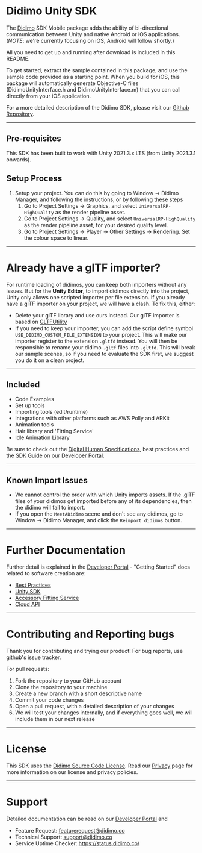 # Didimo Unity SDK



The [Didimo](https://www.didimo.co/) SDK Mobile package adds the ability of bi-directional communication between Unity and native Android or iOS applications. (*NOTE*: we're currently focusing on iOS, Android will follow shortly.)

All you need to get up and running after download is included in this README.

To get started, extract the sample contained in this package, and use the sample code provided as a starting point.
When you build for iOS, this package will automatically generate Objective-C files (DidimoUnityInterface.h and DidimoUnityInterface.m) that you can call directly from your iOS application.

For a more detailed description of the Didimo SDK, please visit our [Github Repository](https://github.com/didimoinc/didimo-digital-human-unity-sdk).

---

## Pre-requisites

This SDK has been built to work with Unity 2021.3.x LTS (from Unity 2021.3.1 onwards).


## Setup Process

1. Setup your project. You can do this by going to Window → Didimo Manager, and following the instructions, or by following these steps 
   1. Go to Project Settings → Graphics, and select `UniversalRP-HighQuality` as the render pipeline asset. 
   2. Go to Project Settings → Quality, and select `UniversalRP-HighQuality` as the render pipeline asset, for your desired
      quality level.
   3. Go to Project Settings → Player → Other Settings → Rendering. Set the colour space to linear.

---

# Already have a glTF importer?

For runtime loading of didimos, you can keep both importers without any issues. But for the **Unity Editor**, to import didimos directly into the project, Unity only allows one scripted importer per file extension. 
If you already have a glTF importer on your project, we will have a clash. To fix this, either:
* Delete your glTF library and use ours instead. Our glTF importer is based on [GLTFUtility](https://github.com/Siccity/GLTFUtility)
* If you need to keep your importer, you can add the script define symbol `USE_DIDIMO_CUSTOM_FILE_EXTENSION` to your project. This will make our importer register to the extension `.gltfd` instead. You will then be responsible to rename your didimo `.gltf` files into `.gltfd`. 
This will break our sample scenes, so if you need to evaluate the SDK first, we suggest you do it on a clean project.  

---

## Included

* Code Examples
* Set up tools
* Importing tools (edit/runtime)
* Integrations with other platforms such as AWS Polly and ARKit
* Animation tools
* Hair library and 'Fitting Service'
* Idle Animation Library

Be sure to check out the [Digital Human Specifications](https://link.didimo.co/39dkEH0), best practices and
the [SDK Guide](https://link.didimo.co/3tPAWPY) on our [Developer Portal](https://link.didimo.co/3Ckogna).


---

## Known Import Issues

* We cannot control the order with which Unity imports assets. If the .glTF files of your didimos get imported before any of
  its dependencies, then the didimo will fail to import.
* If you open the `MeetADidimo` scene and don't see any didimos, go to Window → Didimo Manager, and click the `Reimport didimos`
  button.

---

# Further Documentation

Further detail is explained in the [Developer Portal](https://link.didimo.co/3Ckogna) - "Getting Started" docs related
to software creation are:

* [Best Practices](https://link.didimo.co/3nE5cfj)
* [Unity SDK](https://link.didimo.co/3tPAWPY)
* [Accessory Fitting Service](https://link.didimo.co/3nzssv8)
* [Cloud API](https://link.didimo.co/39aNgAL)

---

# Contributing and Reporting bugs

Thank you for contributing and trying our product!
For bug reports, use github's issue tracker.

For pull requests:

1. Fork the repository to your GitHub account
2. Clone the repository to your machine
3. Create a new branch with a short descriptive name
4. Commit your code changes
5. Open a pull request, with a detailed description of your changes
6. We will test your changes internally, and if everything goes well, we will include them in our next release

---

# License

This SDK uses the [Didimo Source Code License](https://link.didimo.co/3hDyTcW). Read
our [Privacy](https://link.didimo.co/3AiXniS) page for more information on our license and privacy policies.

---

# Support


Detailed documentation can be read on our [Developer Portal](https://link.didimo.co/3Ckogna) and 

* Feature Request: [featurerequest@didimo.co](mailto:featurerequest@didimo.co)
* Technical Support: [support@didimo.co](mailto:support@didimo.co)
* Service Uptime Checker: https://status.didimo.co/